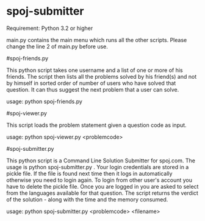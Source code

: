 # spoj-submitter

Requirement: Python 3.2 or higher

main.py contains the main menu which runs all the other scripts. Please change the line 2 of main.py before use.

#spoj-friends.py

This python script takes one username and a list of one or more of his friends. The script then lists all the problems solved by his friend(s) and not by himself in sorted order of number of users who have solved that question. It can thus suggest the next problem that a user can solve.

usage: python spoj-friends.py

#spoj-viewer.py

This script loads the problem statement given a question code as input.

usage: python spoj-viewer.py &lt;problemcode&gt;

#spoj-submitter.py

This python script is a Command Line Solution Submitter for spoj.com. The usage is python spoj-submitter.py <problemcode> <filename>.
Your login credentials are stored in a pickle file. If the file is found next time then it logs in automatically otherwise you need to login again. To login from other user's account you have to delete the pickle file.
Once you are logged in you are asked to select from the languages available for that question.
The script returns the verdict of the solution - along with the time and the memory consumed.

usage: python spoj-submitter.py &lt;problemcode&gt; &lt;filename&gt;
